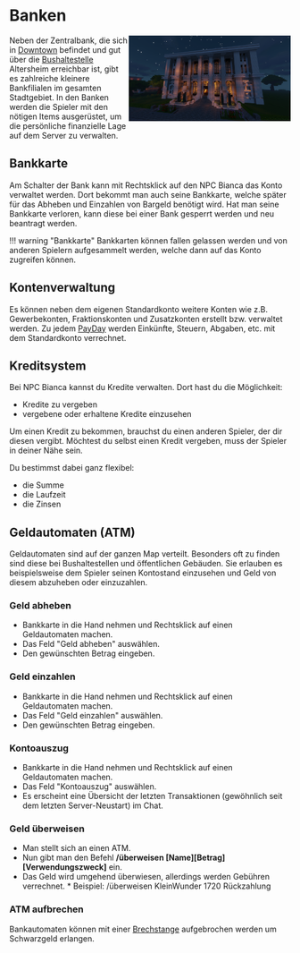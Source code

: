 # Banken


<img align="right" width="290" eight="290" src="../../../assets/image/orte/Bank.png"> 

Neben der Zentralbank, die sich in [Downtown](../../pages/gebiete/downtown.md) befindet und gut über die [Bushaltestelle](../../pages/öpnv/bus.md) Altersheim erreichbar ist, gibt es zahlreiche kleinere Bankfilialen im gesamten Stadtgebiet. In den Banken werden die Spieler mit den nötigen Items ausgerüstet, um die persönliche finanzielle Lage auf dem Server zu verwalten.

## Bankkarte 

Am Schalter der Bank kann mit Rechtsklick auf den NPC Bianca das Konto verwaltet werden. Dort bekommt man auch seine Bankkarte, welche später für das Abheben und Einzahlen von Bargeld benötigt wird. Hat man seine Bankkarte verloren, kann diese bei einer Bank gesperrt werden und neu beantragt werden.

!!! warning "Bankkarte"
    Bankkarten können fallen gelassen werden und von anderen Spielern aufgesammelt werden, welche dann auf das Konto zugreifen können.


## Kontenverwaltung 

Es können neben dem eigenen Standardkonto weitere Konten wie z.B. Gewerbekonten, Fraktionskonten und Zusatzkonten erstellt bzw. verwaltet werden.
Zu jedem [PayDay](../../pages/allgemein/payday.md) werden Einkünfte, Steuern, Abgaben, etc. mit dem Standardkonto verrechnet.

## Kreditsystem

Bei NPC Bianca kannst du Kredite verwalten. Dort hast du die Möglichkeit:

* Kredite zu vergeben
* vergebene oder erhaltene Kredite einzusehen

Um einen Kredit zu bekommen, brauchst du einen anderen Spieler, der dir diesen vergibt.
Möchtest du selbst einen Kredit vergeben, muss der Spieler in deiner Nähe sein.

Du bestimmst dabei ganz flexibel:
* die Summe
* die Laufzeit
* die Zinsen

## Geldautomaten (ATM)

Geldautomaten sind auf der ganzen Map verteilt. Besonders oft zu finden sind diese bei Bushaltestellen und öffentlichen Gebäuden. Sie erlauben es beispielsweise dem Spieler seinen Kontostand einzusehen und Geld von diesem abzuheben oder einzuzahlen.

### Geld abheben 

* Bankkarte in die Hand nehmen und Rechtsklick auf einen Geldautomaten machen.
* Das Feld "Geld abheben" auswählen.
* Den gewünschten Betrag eingeben.

### Geld einzahlen

* Bankkarte in die Hand nehmen und Rechtsklick auf einen Geldautomaten machen.
* Das Feld "Geld einzahlen" auswählen.
* Den gewünschten Betrag eingeben.

### Kontoauszug 

* Bankkarte in die Hand nehmen und Rechtsklick auf einen Geldautomaten machen.
* Das Feld "Kontoauszug" auswählen. 
* Es erscheint eine Übersicht der letzten Transaktionen (gewöhnlich seit dem letzten Server-Neustart) im Chat. 

### Geld überweisen

* Man stellt sich an einen ATM.
* Nun gibt man den Befehl **/überweisen [Name][Betrag][Verwendungszweck]** ein.
* Das Geld wird umgehend überwiesen, allerdings werden Gebühren verrechnet.
      * Beispiel: /überweisen KleinWunder 1720 Rückzahlung
  
### ATM aufbrechen
Bankautomaten können mit einer [Brechstange](../../pages/items/brechstange.md) aufgebrochen werden um Schwarzgeld erlangen.
